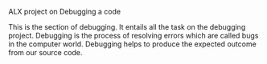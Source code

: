 ALX project on Debugging a code

This is the section of debugging. It entails all the task on the debugging project.
Debugging is the process of resolving errors which are called bugs in the computer world.
Debugging helps to produce the expected outcome from our source code.
